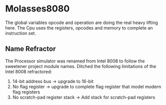 Molasses8080
============
The global variables opcode and operation are doing the real heavy lifting here.
The Cpu uses the registers, opcodes and memory to complete an instruction set.

Name Refractor
--------------
The Processor simulator was renamed from Intel 8008 to follow the sweetener 
project module names. Ditched the following limitations of the 
Intel 8008 refractored:

1. 14-bit address bus -> upgrade to 16-bit
2. No flag register -> upgrade to complete flag register that model modern flag registers
3. No scratch-pad register stack -> Add stack for scratch-pad registers
